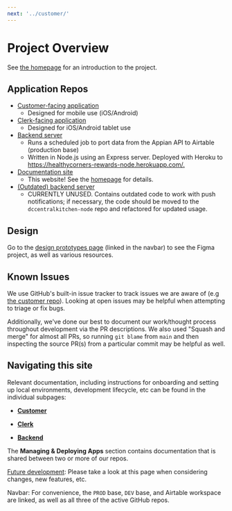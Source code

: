 ```yaml
---
next: '../customer/'
---
```


# Project Overview

See [the homepage](/#introduction) for an introduction to the project.

## Application Repos

- [Customer-facing application](https://github.com/calblueprint/dccentralkitchen)
  - Designed for mobile use (iOS/Android)
- [Clerk-facing application](https://github.com/calblueprint/dccentralkitchen-clerks)
  - Designed for iOS/Android tablet use
- [Backend server](https://github.com/calblueprint/dccentralkitchen-node)
  - Runs a scheduled job to port data from the Appian API to Airtable (production base)
  - Written in Node.js using an Express server. Deployed with Heroku to <https://healthycorners-rewards-node.herokuapp.com/.>
- [Documentation site](https://healthycorners-rewards.netlify.app/)
  - This website! See the [homepage](/#editing-this-site) for details.
- [(Outdated) backend server](https://github.com/calblueprint/dccentralkitchen-backend)
  - CURRENTLY UNUSED. Contains outdated code to work with push notifications; if necessary, the code should be moved to the `dccentralkitchen-node` repo and refactored for updated usage.

## Design

Go to the [design prototypes page](../design) (linked in the navbar) to see the Figma project, as well as various resources.

## Known Issues

We use GitHub's built-in issue tracker to track issues we are aware of (e.g [the customer repo](https://github.com/calblueprint/dccentralkitchen/issues)). Looking at open issues may be helpful when attempting to triage or fix bugs.

Additionally, we've done our best to document our work/thought process throughout development via the PR descriptions. We also used "Squash and merge" for almost all PRs, so running `git blame` from `main` and then inspecting the source PR(s) from a particular commit may be helpful as well.

## Navigating this site

Relevant documentation, including instructions for onboarding and setting up local environments, development lifecycle, etc can be found in the individual subpages:

- **[Customer](/customer)**

- **[Clerk](/clerk)**

- **[Backend](/node)**

The **Managing & Deploying Apps** section contains documentation that is shared between two or more of our repos.

[Future development](./future.md): Please take a look at this page when considering changes, new features, etc.

Navbar: For convenience, the `PROD` base, `DEV` base, and Airtable workspace are linked, as well as all three of the active GitHub repos.
